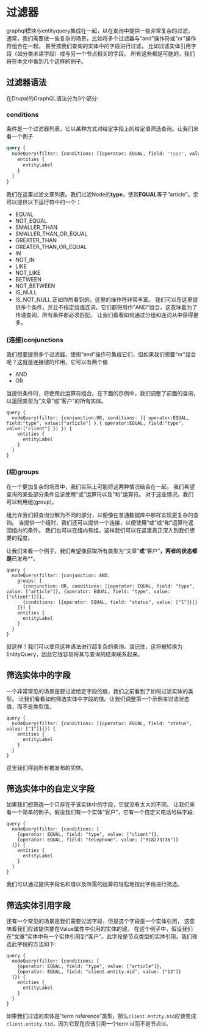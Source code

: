 # 过滤器
graphql模块与entityquery集成在一起，以在查询中提供一些非常复杂的过滤。
通常，我们需要做一些复杂的场景，比如将多个过滤器与“and”操作符或“or”操作符组合在一起，
甚至按我们查询的实体中的字段进行过滤，
比如过滤实体引用字段（如分类术语字段）或与另一个节点相关的字段。
所有这些都是可能的，我们将在本文中看到几个这样的例子。 
## 过滤器语法

在Drupal的GraphQL语法分为3个部分:

### conditions
条件是一个过滤器列表，它以某种方式对给定字段上的给定值筛选查询。让我们来看一个例子
```graphql
query {
  nodeQuery(filter: {conditions: [{operator: EQUAL, field: "type", value: ["article"]}]}) {
    entities {
      entityLabel
    }
  }
}
```
我们在这里过滤文章列表。我们过滤Node的**type**，使其**EQUAL**等于“article”。您可以提供以下运行符中的一个：
- EQUAL
- NOT_EQUAL
- SMALLER_THAN
- SMALLER_THAN_OR_EQUAL
- GREATER_THAN
- GREATER_THAN_OR_EQUAL
- IN
- NOT_IN
- LIKE
- NOT_LIKE
- BETWEEN
- NOT_BETWEEN
- IS_NULL
- IS_NOT_NULL
正如你所看到的，这里的操作符非常丰富。
我们可以在这里提供多个条件，并且不指定组或连词，它们都将用作“AND”组合，这意味着为了传递查询，所有条件都必须匹配。
让我们看看如何通过分组和连词从中获得更多。
### (连接)conjunctions

我们想要提供多个过滤器，使用“and”操作符集成它们，但如果我们想要“or”组合呢？这就是连接键的作用，它可以有两个值 
- AND
- OR

当提供条件时，将使用此运算符组合。在下面的示例中，我们调整了前面的查询，以返回类型为“文章”或“客户”的所有实体。

```
query {
  nodeQuery(filter: {conjunction:OR, conditions: [{ operator:EQUAL, field:"type", value:["article"] },{ operator:EQUAL, field:"type", value:["client"] }] }) {
    entities {
      entityLabel
    }
  }
}
```

### (组)groups
在一个更加复杂的场景中，我们实际上可能将这两种情况结合在一起，
我们希望查询的某些部分条件应该使用“或”运算符以及“和”运算符。
对于这些情况，我们可以利用组(group)。

组允许我们将查询分解为不同的部分，以便像在普通数据库中那样实现更复杂的查询。
当提供一个组时，我们还可以提供一个连接，以便使用“或”或“和”运算符返回组内的条件。
我们也可以在组内有组，这样我们可以在这里真正深入到我们想要的程度。 

让我们来看一个例子，我们希望像获取所有类型为“文章”**或**“客户”**，两者的状态都是**已发布**。

```
query {
  nodeQuery(filter: {conjunction: AND, 
    groups: [
      {conjunction: OR, conditions: [{operator: EQUAL, field: "type", value: ["article"]}, {operator: EQUAL, field: "type", value: ["client"]}]},
      {conditions: [{operator: EQUAL, field: "status", value: ["1"]}]}
    ]}) {
    entities {
      entityLabel
    }
  }
}
```



就这样！我们可以使用这种语法进行超复杂的查询。请记住，这将被转换为EntityQuery，因此它很容易将其与查询的结果联系起来。 

## 筛选实体中的字段

一个非常常见的场景是要过滤给定字段的值，我们之前看到了如何过滤实体的类型。
让我们看看如何筛选实体中字段的值。让我们调整第一个示例来过滤状态值，而不是类型值。
```
query {
  nodeQuery(filter: {conditions: [{operator: EQUAL, field: "status", value: ["1"]}]}) {
    entities {
      entityLabel
    }
  }
}
```

这里我们得到所有被发布的实体。

## 筛选实体中的自定义字段

如果我们想筛选一个只存在于该实体中的字段，它就没有太大的不同。
让我们来看一个简单的例子。假设我们有一个实体“客户”，它有一个自定义电话号码字段:

```
query {
  nodeQuery(filter: {conditions: [
    {operator: EQUAL, field: "type", value: ["client"]},
    {operator: EQUAL, field: "telephone", value: ["918273736"]}
  ]}) {
    entities {
      entityLabel
    }
  }
}
```

我们可以通过提供字段名和值以及所需的运算符轻松地按此字段进行筛选。
## 筛选实体引用字段 

还有一个常见的场景是我们需要过滤字段，但是这个字段是一个实体引用，
这意味着我们应该提供要在Value属性中引用的实体的键。
在这个例子中，假设我们在“文章”实体中有一个实体引用到“客户”。此字段是节点类型的实体引用。我们筛选此字段的方法如下:

```
query {
  nodeQuery(filter: {conditions: [
    {operator: EQUAL, field: "type", value: ["article"]},
    {operator: EQUAL, field: "client.entity.nid", value: ["13"]}
  ]}) {
    entities {
      entityLabel
    }
  }
}
```
如果我们过滤的实体是“term reference”类型，那么`client.entity.nid`应该变成`client.entity.tid`，因为它现在应该引用一个term id而不是节点id。
